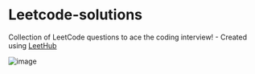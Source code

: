 # Leetcode-solutions
Collection of LeetCode questions to ace the coding interview! - Created using [LeetHub](https://github.com/QasimWani/LeetHub)

![image](https://user-images.githubusercontent.com/50108956/236400899-18e4da7b-7968-47aa-842f-a1d1ee010a9e.png)

